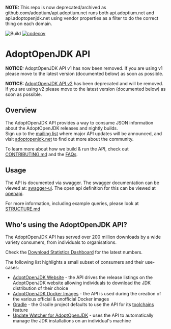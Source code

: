 **NOTE:** This repo is now deprecated/archived as github.com/adoptium/api.adoptium.net runs both api.adoptium.net and api.adoptopenjdk.net using vendor properties as a filter to do the correct thing on each domain.


![Build](https://github.com/AdoptOpenJDK/openjdk-api-v3/workflows/Build/badge.svg?branch=master) [![codecov](https://codecov.io/gh/AdoptOpenJDK/openjdk-api-v3/branch/master/graph/badge.svg)](https://codecov.io/gh/AdoptOpenJDK/openjdk-api-v3)

# AdoptOpenJDK API

**NOTICE:** AdoptOpenJDK API v1 has now been removed.
If you are using v1 please move to the latest version (documented below) as soon as possible.

**NOTICE:** [AdoptOpenJDK API v2](https://github.com/AdoptOpenJDK/openjdk-api/blob/master/README.md) has been deprecated and will be removed.
If you are using v2 please move to the latest version (documented below) as soon as possible.

## Overview

The AdoptOpenJDK API provides a way to consume JSON information about the AdoptOpenJDK releases and nightly builds.  
Sign up to the [mailing list](https://mail.openjdk.java.net/mailman/listinfo/adoption-discuss) where major API updates will be announced, and visit [adoptopenjdk.net](https://adoptopenjdk.net) to find out more about the community.

To learn more about how we build & run the API, check out [CONTRIBUTING.md](CONTRIBUTING.md) and the [FAQs](FAQ.md).

## Usage

The API is documented via swagger.  The swagger documentation can be viewed at: [swagger-ui](https://api.adoptopenjdk.net/swagger-ui). 
The open api definition for this can be viewed at [openapi](https://api.adoptopenjdk.net/openapi).

For more information, including example queries, please look at [STRUCTURE.md](https://github.com/AdoptOpenJDK/openjdk-api-v3/blob/master/docs/STRUCTURE.md)

## Who's using the AdoptOpenJDK API?

The AdoptOpenJDK API has served over 200 million downloads by a wide variety consumers, from individuals to organisations.

Check the [Download Statistics Dashboard](https://dash.adoptopenjdk.net/) for the latest numbers.  

The following list highlights a small subset of consumers and their use-cases:

- [AdoptOpenJDK Website](https://adoptopenjdk.net/) - the API drives the release listings on the AdoptOpenJDK website allowing individuals to download the JDK distribution of their choice
- [AdoptOpenJDK Docker Images](https://github.com/AdoptOpenJDK/openjdk-docker) - the API is used during the creation of the various official & unofficial Docker images
- [Gradle](https://docs.gradle.org/) - the Gradle project defaults to use the API for its [toolchains](https://docs.gradle.org/current/userguide/toolchains.html#sec:provisioning) feature
- [Update Watcher for AdoptOpenJDK](https://github.com/tushev/aojdk-updatewatcher) - uses the API to automatically manage the JDK installations on an individual's machine   
